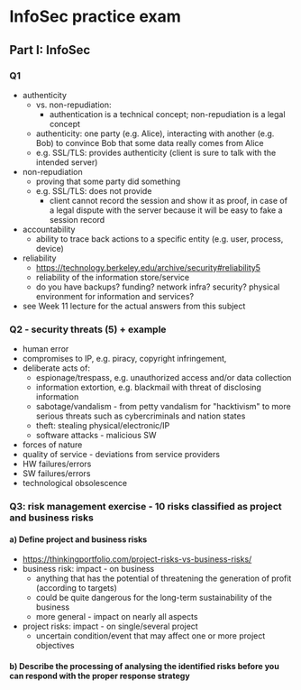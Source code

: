 # InfoSec practice exam
## Part I: InfoSec
### Q1
- authenticity
  - vs. non-repudiation:
    - authentication is a technical concept; non-repudiation is a legal concept
  - authenticity: one party (e.g. Alice), interacting with another (e.g. Bob) to convince Bob that some data really comes from Alice
  - e.g. SSL/TLS: provides authenticity (client is sure to talk with the intended server)
- non-repudiation
  - proving that some party did something
  - e.g. SSL/TLS: does not provide
    - client cannot record the session and show it as proof, in case of a legal dispute with the server because it will be easy to fake a session record
- accountability
  - ability to trace back actions to a specific entity (e.g. user, process, device)
- reliability
  - https://technology.berkeley.edu/archive/security#reliability5
  - reliability of the information store/service
  - do you have backups? funding? network infra? security? physical environment for information and services?
- see Week 11 lecture for the actual answers from this subject

### Q2 - security threats (5) + example
- human error
- compromises to IP, e.g. piracy, copyright infringement,
- deliberate acts of:
  - espionage/trespass, e.g. unauthorized access and/or data collection
  - information extortion, e.g. blackmail with threat of disclosing information
  - sabotage/vandalism - from petty vandalism for "hacktivism" to more serious threats such as cybercriminals and nation states
  - theft: stealing physical/electronic/IP
  - software attacks - malicious SW
- forces of nature
- quality of service - deviations from service providers
- HW failures/errors
- SW failures/errors
- technological obsolescence

### Q3: risk management exercise - 10 risks classified as project and business risks
#### a) Define project and business risks
- https://thinkingportfolio.com/project-risks-vs-business-risks/
- business risk: impact - on business
  - anything that has the potential of threatening the generation of profit (according to targets)
  - could be quite dangerous for the long-term sustainability of the business
  - more general - impact on nearly all aspects
- project risks: impact - on single/several project
  - uncertain condition/event that may affect one or more project objectives

#### b) Describe the processing of analysing the identified risks before you can respond with the proper response strategy
